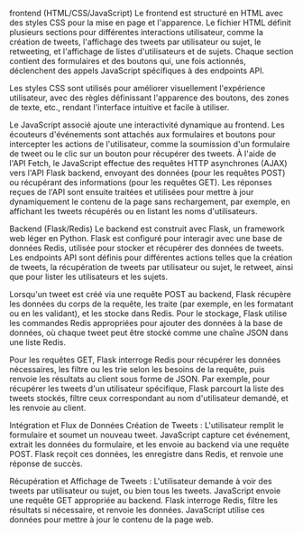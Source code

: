 frontend (HTML/CSS/JavaScript)
Le frontend est structuré en HTML avec des styles CSS pour la mise en page et l'apparence. Le fichier HTML définit plusieurs sections pour différentes interactions utilisateur, comme la création de tweets, l'affichage des tweets par utilisateur ou sujet, le retweeting, et l'affichage de listes d'utilisateurs et de sujets. Chaque section contient des formulaires et des boutons qui, une fois actionnés, déclenchent des appels JavaScript spécifiques à des endpoints API.

Les styles CSS sont utilisés pour améliorer visuellement l'expérience utilisateur, avec des règles définissant l'apparence des boutons, des zones de texte, etc., rendant l'interface intuitive et facile à utiliser.

Le JavaScript associé ajoute une interactivité dynamique au frontend. Les écouteurs d'événements sont attachés aux formulaires et boutons pour intercepter les actions de l'utilisateur, comme la soumission d'un formulaire de tweet ou le clic sur un bouton pour récupérer des tweets. À l'aide de l'API Fetch, le JavaScript effectue des requêtes HTTP asynchrones (AJAX) vers l'API Flask backend, envoyant des données (pour les requêtes POST) ou récupérant des informations (pour les requêtes GET). Les réponses reçues de l'API sont ensuite traitées et utilisées pour mettre à jour dynamiquement le contenu de la page sans rechargement, par exemple, en affichant les tweets récupérés ou en listant les noms d'utilisateurs.

Backend (Flask/Redis)
Le backend est construit avec Flask, un framework web léger en Python. Flask est configuré pour interagir avec une base de données Redis, utilisée pour stocker et récupérer des données de tweets. Les endpoints API sont définis pour différentes actions telles que la création de tweets, la récupération de tweets par utilisateur ou sujet, le retweet, ainsi que pour lister les utilisateurs et les sujets.

Lorsqu'un tweet est créé via une requête POST au backend, Flask récupère les données du corps de la requête, les traite (par exemple, en les formatant ou en les validant), et les stocke dans Redis. Pour le stockage, Flask utilise les commandes Redis appropriées pour ajouter des données à la base de données, où chaque tweet peut être stocké comme une chaîne JSON dans une liste Redis.

Pour les requêtes GET, Flask interroge Redis pour récupérer les données nécessaires, les filtre ou les trie selon les besoins de la requête, puis renvoie les résultats au client sous forme de JSON. Par exemple, pour récupérer les tweets d'un utilisateur spécifique, Flask parcourt la liste des tweets stockés, filtre ceux correspondant au nom d'utilisateur demandé, et les renvoie au client.

Intégration et Flux de Données
Création de Tweets : L'utilisateur remplit le formulaire et soumet un nouveau tweet. JavaScript capture cet événement, extrait les données du formulaire, et les envoie au backend via une requête POST. Flask reçoit ces données, les enregistre dans Redis, et renvoie une réponse de succès.

Récupération et Affichage de Tweets : L'utilisateur demande à voir des tweets par utilisateur ou sujet, ou bien tous les tweets. JavaScript envoie une requête GET appropriée au backend. Flask interroge Redis, filtre les résultats si nécessaire, et renvoie les données. JavaScript utilise ces données pour mettre à jour le contenu de la page web.
